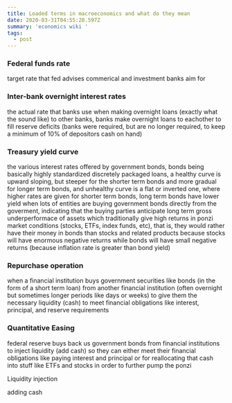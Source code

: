 ```yaml
---
title: Loaded terms in macroeconomics and what do they mean
date: 2020-03-31T04:55:28.597Z
summary: 'economics wiki '
tags:
  - post
---
```

### Federal funds rate 

target rate that fed advises commerical and investment banks aim for

### Inter-bank overnight interest rates

the actual rate that banks use when making overnight loans (exactly what the sound like) to other banks, banks make overnight loans to eachother to fill reserve deficits (banks were required, but are no longer required, to keep a minimum of 10% of depositors cash on hand)

### Treasury yield curve

the various interest rates offered by government bonds, bonds being basically highly standardized discretely packaged loans, a healthy curve is upward sloping, but steeper for the shorter term bonds and more gradual for longer term bonds, and unhealthy curve is a flat or inverted one, where higher rates are given for shorter term bonds, long term bonds have lower yield when lots of entities are buying government bonds directly from the goverment, indicating that the buying parties anticipate long term gross underperformace of assets which traditionally give high returns in ponzi market conditions (stocks, ETFs, index funds, etc), that is, they would rather have their money in bonds than stocks and related products because stocks will have enormous negative returns while bonds will have small negative returns (because inflation rate is greater than bond yield)

### Repurchase operation

when a financial institution buys government securities like bonds (in the form of a short term loan) from another financial institution (often overnight but sometimes longer periods like days or weeks) to give them the necessary liquidity (cash) to meet financial obligations like interest, principal, and reserve requirements

### Quantitative Easing

federal reserve buys back us government bonds from financial institutions to inject liquidity (add cash) so they can either meet their financial obligations like paying interest and principal or for reallocating that cash into stuff like ETFs and stocks in order to further pump the ponzi

Liquidity injection

adding cash